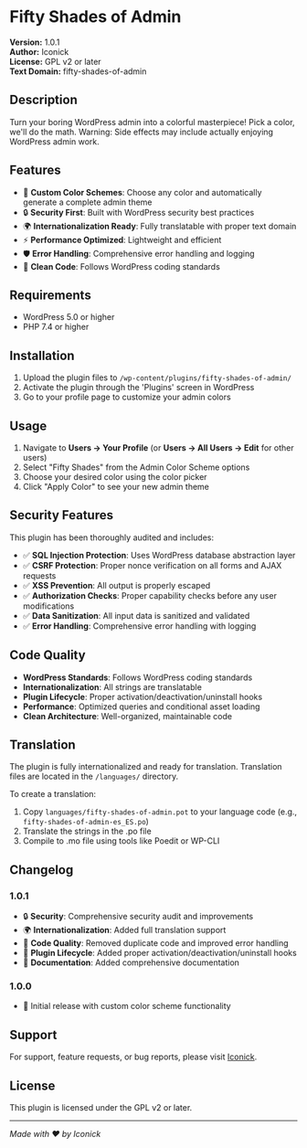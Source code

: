 # Fifty Shades of Admin

**Version:** 1.0.1  
**Author:** Iconick  
**License:** GPL v2 or later  
**Text Domain:** fifty-shades-of-admin

## Description

Turn your boring WordPress admin into a colorful masterpiece! Pick a color, we'll do the math. Warning: Side effects may include actually enjoying WordPress admin work.

## Features

- 🎨 **Custom Color Schemes**: Choose any color and automatically generate a complete admin theme
- 🔒 **Security First**: Built with WordPress security best practices
- 🌍 **Internationalization Ready**: Fully translatable with proper text domain
- ⚡ **Performance Optimized**: Lightweight and efficient
- 🛡️ **Error Handling**: Comprehensive error handling and logging
- 🔧 **Clean Code**: Follows WordPress coding standards

## Requirements

- WordPress 5.0 or higher
- PHP 7.4 or higher

## Installation

1. Upload the plugin files to `/wp-content/plugins/fifty-shades-of-admin/`
2. Activate the plugin through the 'Plugins' screen in WordPress
3. Go to your profile page to customize your admin colors

## Usage

1. Navigate to **Users → Your Profile** (or **Users → All Users → Edit** for other users)
2. Select "Fifty Shades" from the Admin Color Scheme options
3. Choose your desired color using the color picker
4. Click "Apply Color" to see your new admin theme

## Security Features

This plugin has been thoroughly audited and includes:

- ✅ **SQL Injection Protection**: Uses WordPress database abstraction layer
- ✅ **CSRF Protection**: Proper nonce verification on all forms and AJAX requests
- ✅ **XSS Prevention**: All output is properly escaped
- ✅ **Authorization Checks**: Proper capability checks before any user modifications
- ✅ **Data Sanitization**: All input data is sanitized and validated
- ✅ **Error Handling**: Comprehensive error handling with logging

## Code Quality

- **WordPress Standards**: Follows WordPress coding standards
- **Internationalization**: All strings are translatable
- **Plugin Lifecycle**: Proper activation/deactivation/uninstall hooks
- **Performance**: Optimized queries and conditional asset loading
- **Clean Architecture**: Well-organized, maintainable code

## Translation

The plugin is fully internationalized and ready for translation. Translation files are located in the `/languages/` directory.

To create a translation:
1. Copy `languages/fifty-shades-of-admin.pot` to your language code (e.g., `fifty-shades-of-admin-es_ES.po`)
2. Translate the strings in the .po file
3. Compile to .mo file using tools like Poedit or WP-CLI

## Changelog

### 1.0.1
- 🔒 **Security**: Comprehensive security audit and improvements
- 🌍 **Internationalization**: Added full translation support
- 🧹 **Code Quality**: Removed duplicate code and improved error handling
- 🔧 **Plugin Lifecycle**: Added proper activation/deactivation/uninstall hooks
- 📝 **Documentation**: Added comprehensive documentation

### 1.0.0
- 🎨 Initial release with custom color scheme functionality

## Support

For support, feature requests, or bug reports, please visit [Iconick](https://iconick.io).

## License

This plugin is licensed under the GPL v2 or later.

---

*Made with ❤️ by Iconick*
